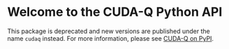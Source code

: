 # Welcome to the CUDA-Q Python API
This package is deprecated and new versions are published under the name `cudaq` instead.
For more information, please see [CUDA-Q on PyPI](https://pypi.org/project/cudaq).
